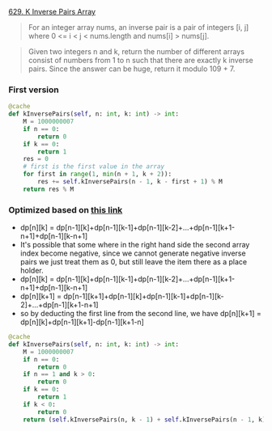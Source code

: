 [629. K Inverse Pairs Array](https://leetcode.com/problems/k-inverse-pairs-array)

> For an integer array nums, an inverse pair is a pair of integers [i, j] where 0 <= i < j < nums.length and nums[i] > nums[j].

> Given two integers n and k, return the number of different arrays consist of numbers from 1 to n such that there are exactly k inverse pairs. Since the answer can be huge, return it modulo 109 + 7.

### First version
```python
@cache
def kInversePairs(self, n: int, k: int) -> int:
    M = 1000000007
    if n == 0:
        return 0
    if k == 0:
        return 1
    res = 0
    # first is the first value in the array
    for first in range(1, min(n + 1, k + 2)):
        res += self.kInversePairs(n - 1, k - first + 1) % M
    return res % M
```

### Optimized based on [this link](https://leetcode.com/problems/k-inverse-pairs-array/discuss/104815/Java-DP-O(nk)-solution)

- dp[n][k] = dp[n-1][k]+dp[n-1][k-1]+dp[n-1][k-2]+...+dp[n-1][k+1-n+1]+dp[n-1][k-n+1]
- It's possible that some where in the right hand side the second array index become negative, since we cannot generate negative inverse pairs we just treat them as 0, but still leave the item there as a place holder.
- dp[n][k] = dp[n-1][k]+dp[n-1][k-1]+dp[n-1][k-2]+...+dp[n-1][k+1-n+1]+dp[n-1][k-n+1]
- dp[n][k+1] = dp[n-1][k+1]+dp[n-1][k]+dp[n-1][k-1]+dp[n-1][k-2]+...+dp[n-1][k+1-n+1]
- so by deducting the first line from the second line, we have
dp[n][k+1] = dp[n][k]+dp[n-1][k+1]-dp[n-1][k+1-n]

```python
@cache
def kInversePairs(self, n: int, k: int) -> int:
    M = 1000000007
    if n == 0:
        return 0
    if n == 1 and k > 0:
        return 0
    if k == 0:
        return 1
    if k < 0:
        return 0
    return (self.kInversePairs(n, k - 1) + self.kInversePairs(n - 1, k) - self.kInversePairs(n - 1, k - n)) % M
```
